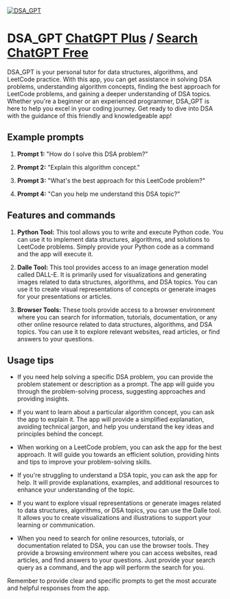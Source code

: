 
[![DSA_GPT](https://files.oaiusercontent.com/file-Dx41VLkeCpgZaiqdEfcdB0Hx?se=2123-10-16T22%3A57%3A41Z&sp=r&sv=2021-08-06&sr=b&rscc=max-age%3D31536000%2C%20immutable&rscd=attachment%3B%20filename%3D6be309ff-19cb-4b20-9368-58b0525410f7.png&sig=zDNdHU87K3Z15HFdPHAy6neqTtC9bwct0YyoM9TcOBA%3D)](https://chat.openai.com/g/g-lLKvGvlwD-dsa-gpt)

# DSA_GPT [ChatGPT Plus](https://chat.openai.com/g/g-lLKvGvlwD-dsa-gpt) / [Search ChatGPT Free](https://gptcall.net/index.html#/?search=DSA_GPT)

DSA_GPT is your personal tutor for data structures, algorithms, and LeetCode practice. With this app, you can get assistance in solving DSA problems, understanding algorithm concepts, finding the best approach for LeetCode problems, and gaining a deeper understanding of DSA topics. Whether you're a beginner or an experienced programmer, DSA_GPT is here to help you excel in your coding journey. Get ready to dive into DSA with the guidance of this friendly and knowledgeable app!

## Example prompts

1. **Prompt 1:** "How do I solve this DSA problem?"

2. **Prompt 2:** "Explain this algorithm concept."

3. **Prompt 3:** "What's the best approach for this LeetCode problem?"

4. **Prompt 4:** "Can you help me understand this DSA topic?"

## Features and commands

1. **Python Tool:** This tool allows you to write and execute Python code. You can use it to implement data structures, algorithms, and solutions to LeetCode problems. Simply provide your Python code as a command and the app will execute it.

2. **Dalle Tool:** This tool provides access to an image generation model called DALL-E. It is primarily used for visualizations and generating images related to data structures, algorithms, and DSA topics. You can use it to create visual representations of concepts or generate images for your presentations or articles.

3. **Browser Tools:** These tools provide access to a browser environment where you can search for information, tutorials, documentation, or any other online resource related to data structures, algorithms, and DSA topics. You can use it to explore relevant websites, read articles, or find answers to your questions.

## Usage tips

- If you need help solving a specific DSA problem, you can provide the problem statement or description as a prompt. The app will guide you through the problem-solving process, suggesting approaches and providing insights.

- If you want to learn about a particular algorithm concept, you can ask the app to explain it. The app will provide a simplified explanation, avoiding technical jargon, and help you understand the key ideas and principles behind the concept.

- When working on a LeetCode problem, you can ask the app for the best approach. It will guide you towards an efficient solution, providing hints and tips to improve your problem-solving skills.

- If you're struggling to understand a DSA topic, you can ask the app for help. It will provide explanations, examples, and additional resources to enhance your understanding of the topic.

- If you want to explore visual representations or generate images related to data structures, algorithms, or DSA topics, you can use the Dalle tool. It allows you to create visualizations and illustrations to support your learning or communication.

- When you need to search for online resources, tutorials, or documentation related to DSA, you can use the browser tools. They provide a browsing environment where you can access websites, read articles, and find answers to your questions. Just provide your search query as a command, and the app will perform the search for you.

Remember to provide clear and specific prompts to get the most accurate and helpful responses from the app.


